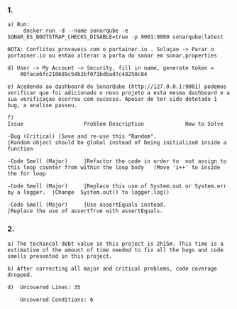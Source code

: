 ### 1.
	a) Run:
		 docker run -d --name sonarqube -e SONAR_ES_BOOTSTRAP_CHECKS_DISABLE=true -p 9001:9000 sonarqube:latest
		 
	NOTA: Conflitos provaveis com o portainer.io . Soluçao -> Parar o portainer.io ou entao alterar a porta do sonar em sonar.properties
	
	d) User -> My Account -> Security, fill in name, generate token =
		00face6fc210689c54b2bf071bdbad7c48250c84
	
	e) Acedendo ao dashboard do SonarQube (http://127.0.0.1:9001) podemos verificar que foi adicionado o novo projeto a esta mesma dashboard e a sua verificaçao ocorreu com sucesso. Apesar de ter sido detetado 1 bug, a analise passou. 
	
	f)
	Issue					Problem Description				How to Solve

	-Bug (Critical)	|Save and re-use this "Random". 			   	|Random object should be global instead of being initialized inside a function

	-Code Smell (Major)  	|Refactor the code in order to  not assign to this loop counter from within the loop body 	|Move 'i++' to inside the for loop

	-Code Smell (Major)   	|Replace this use of System.out or System.err by a logger.	|Change  System.out() to logger.log()

	-Code Smell (Major)   	|Use assertEquals instead.	   				|Replace the use of assertTrue with assertEquals.

### 2.
	a) The techincal debt value in this project is 2h15m. This time is a estimative of the amount of time needed to fix all the bugs and code smells presented in this project.

	b) After correcting all major and critical problems, code coverage dropped.

	d) 	Uncovered Lines: 35

		Uncovered Conditions: 6

